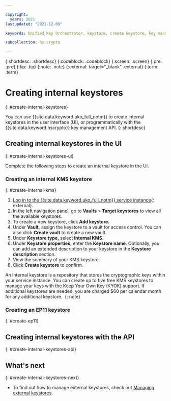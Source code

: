 ```yaml
---

copyright:
  years: 2021
lastupdated: "2021-12-09"

keywords: Unified Key Orchestrator, keystore, create keystore, key management, internal keystore

subcollection: hs-crypto

---
```


{:shortdesc: .shortdesc}
{:codeblock: .codeblock}
{:screen: .screen}
{:pre: .pre}
{:tip: .tip}
{:note: .note}
{:external: target="_blank" .external}
{:term: .term}


# Creating internal keystores
{: #create-internal-keystores}

You can use {{site.data.keyword.uko_full_notm}} to create internal keystores in the user interface (UI), or programmatically with the {{site.data.keyword.hscrypto}} key management API.
{: shortdesc}


## Creating internal keystores in the UI
{: #create-internal-keystores-ui}

Complete the following steps to create an internal keystore in the UI.


### Creating an internal KMS keystore
{: #create-internal-kms}

1. [Log in to the {{site.data.keyword.uko_full_notm}} service instance](https://cloud.ibm.com/login){: external}.
2. In the left navigation panel, go to **Vaults** &gt; **Target keystores** to view all the available keystores.
3. To create a new keystore, click **Add keystore.**
4. Under **Vault,** assign the keystore to a vault for access control. You can also click **Create vault** to create a new vault.
5. Under **Keystore type,** select **Internal KMS**.
6. Under **Keystore properties,** enter the **Keystore name**. Optionally, you can add an extended description to your keystore in the **Keystore description** section.
7. View the summary of your KMS keystore.
8. Click **Create keystore** to confirm.

An internal keystore is a repository that stores the cryptographic keys within your service instance. You can create up to five free KMS keystores to manage your keys with the Keep Your Own Key (KYOK) support. If additional keystores are needed, you are charged $60 per calendar month for any additional keystore. 
{: note}



### Creating an EP11 keystore
{: #create-ep11}





## Creating internal keystores with the API
{: #create-internal-keystores-api}






## What's next
{: #create-internal-keystores-next}

- To find out how to manage external keystores, check out [Managing external keystores](/docs/hs-crypto?topic=hs-crypto-manage-external-keystore).
  


